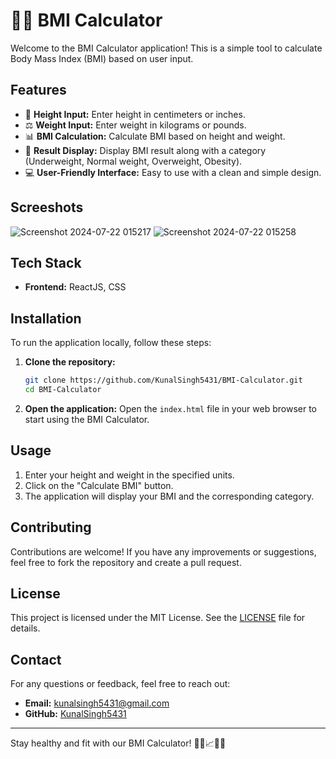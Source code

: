 # 🏋️‍♂️ BMI Calculator

Welcome to the BMI Calculator application! This is a simple tool to calculate Body Mass Index (BMI) based on user input.

## Features

- 📏 **Height Input:** Enter height in centimeters or inches.
- ⚖️ **Weight Input:** Enter weight in kilograms or pounds.
- 📊 **BMI Calculation:** Calculate BMI based on height and weight.
- 📄 **Result Display:** Display BMI result along with a category (Underweight, Normal weight, Overweight, Obesity).
- 💻 **User-Friendly Interface:** Easy to use with a clean and simple design.

## Screeshots

![Screenshot 2024-07-22 015217](https://github.com/user-attachments/assets/5ca4a8cc-4be3-4cb8-bb41-4647af79959e)
![Screenshot 2024-07-22 015258](https://github.com/user-attachments/assets/f7bf4976-375e-4de9-b2cf-fa6832bb27ac)

## Tech Stack

- **Frontend:** ReactJS, CSS

## Installation

To run the application locally, follow these steps:

1. **Clone the repository:**
    ```sh
    git clone https://github.com/KunalSingh5431/BMI-Calculator.git
    cd BMI-Calculator
    ```

2. **Open the application:**
    Open the `index.html` file in your web browser to start using the BMI Calculator.

## Usage

1. Enter your height and weight in the specified units.
2. Click on the "Calculate BMI" button.
3. The application will display your BMI and the corresponding category.

## Contributing

Contributions are welcome! If you have any improvements or suggestions, feel free to fork the repository and create a pull request.

## License

This project is licensed under the MIT License. See the [LICENSE](LICENSE) file for details.

## Contact

For any questions or feedback, feel free to reach out:

- **Email:** [kunalsingh5431@gmail.com](mailto:kunalsingh5431@gmail.com)
- **GitHub:** [KunalSingh5431](https://github.com/KunalSingh5431)

---

Stay healthy and fit with our BMI Calculator! 🏋️‍♀️📈🏃‍♂️
